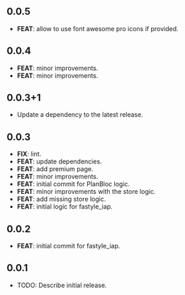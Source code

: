 ## 0.0.5

 - **FEAT**: allow to use font awesome pro icons if provided.

## 0.0.4

 - **FEAT**: minor improvements.
 - **FEAT**: minor improvements.

## 0.0.3+1

 - Update a dependency to the latest release.

## 0.0.3

 - **FIX**: lint.
 - **FEAT**: update dependencies.
 - **FEAT**: add premium page.
 - **FEAT**: minor improvements.
 - **FEAT**: initial commit for PlanBloc logic.
 - **FEAT**: minor improvements with the store logic.
 - **FEAT**: add missing store logic.
 - **FEAT**: initial logic for fastyle_iap.

## 0.0.2

 - **FEAT**: initial commit for fastyle_iap.

## 0.0.1

* TODO: Describe initial release.
